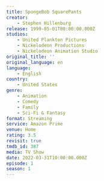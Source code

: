 ```yaml
---
title: SpongeBob SquarePants
creator:
    - Stephen Hillenburg
release: 1999-05-01T00:00:00.000Z
studios:
    - United Plankton Pictures
    - Nickelodeon Productions
    - Nickelodeon Animation Studio
original_title: ''
original_language: en
language:
    - English
country:
    - United States
genre:
    - Animation
    - Comedy
    - Family
    - Sci-Fi & Fantasy
format: Streaming
service: Amazon Prime
venue: Home
rating: 3.5
revisit: true
tmdb_id: 387
media: TV Show
date: 2022-03-31T10:00:00.000Z
episode: 1
season: 1
---
```

